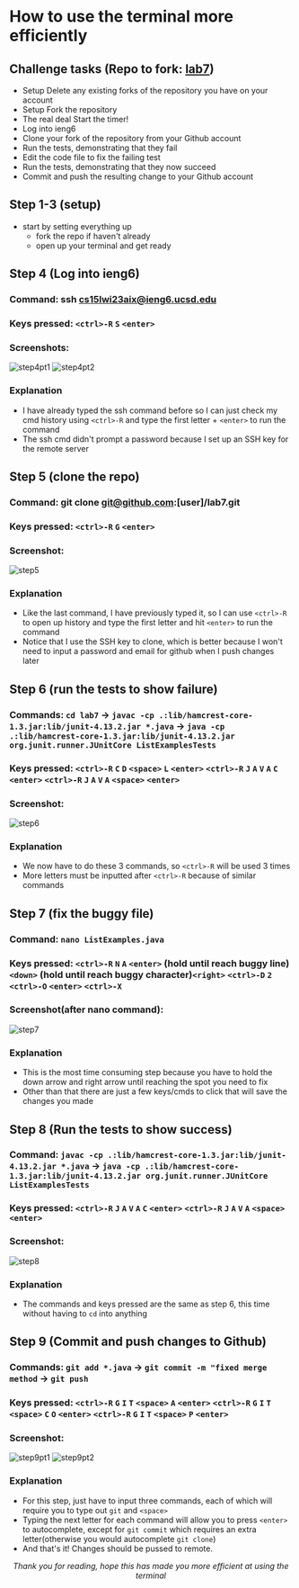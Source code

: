 # How to use the terminal more efficiently 

## Challenge tasks (Repo to fork: [lab7](https://github.com/ucsd-cse15l-w23/lab7)) 
- Setup Delete any existing forks of the repository you have on your account
- Setup Fork the repository
- The real deal Start the timer!
- Log into ieng6
- Clone your fork of the repository from your Github account
- Run the tests, demonstrating that they fail
- Edit the code file to fix the failing test
- Run the tests, demonstrating that they now succeed
- Commit and push the resulting change to your Github account

## Step 1-3 (setup)
- start by setting everything up
    - fork the repo if haven't already
    - open up your terminal and get ready 

## Step 4 (Log into ieng6)
### Command: ssh cs15lwi23aix@ieng6.ucsd.edu
### Keys pressed: `<ctrl>-R` `S` `<enter>`
### Screenshots:
![step4pt1](../images/step4pt1.png)
![step4pt2](../images/step4pt2.png)
### Explanation
- I have already typed the ssh command before so I can just check my cmd history using `<ctrl>-R` and type the first letter + `<enter>` to run the command
- The ssh cmd didn't prompt a password because I set up an SSH key for the remote server

## Step 5 (clone the repo)
### Command: git clone git@github.com:[user]/lab7.git
### Keys pressed: `<ctrl>-R` `G` `<enter>`
### Screenshot: 
![step5](../images/step5.png)
### Explanation
- Like the last command, I have previously typed it, so I can use `<ctrl>-R` to open up history and type the first letter and hit `<enter>` to run the command
- Notice that I use the SSH key to clone, which is better because I won't need to input a password and email for github when I push changes later

## Step 6 (run the tests to show failure)
### Commands: `cd lab7` &rarr; `javac -cp .:lib/hamcrest-core-1.3.jar:lib/junit-4.13.2.jar *.java` &rarr; `java -cp .:lib/hamcrest-core-1.3.jar:lib/junit-4.13.2.jar org.junit.runner.JUnitCore ListExamplesTests`
### Keys pressed: `<ctrl>-R` `C` `D` `<space>` `L` `<enter>` `<ctrl>-R` `J` `A` `V` `A` `C` `<enter>` `<ctrl>-R` `J` `A` `V` `A` `<space>` `<enter>` 
### Screenshot: 
![step6](../images/step6.png)
### Explanation
- We now have to do these 3 commands, so `<ctrl>-R` will be used 3 times
- More letters must be inputted after `<ctrl>-R` because of similar commands

## Step 7 (fix the buggy file)
### Command: `nano ListExamples.java`
### Keys pressed: `<ctrl>-R` `N` `A` `<enter>` (hold until reach buggy line)`<down>` (hold until reach buggy character)`<right>` `<ctrl>-D` `2` `<ctrl>-O` `<enter>` `<ctrl>-X`
### Screenshot(after nano command): 
![step7](../images/step7.png)
### Explanation
- This is the most time consuming step because you have to hold the down arrow and right arrow until reaching the spot you need to fix
- Other than that there are just a few keys/cmds to click that will save the changes you made

## Step 8 (Run the tests to show success)
### Command: `javac -cp .:lib/hamcrest-core-1.3.jar:lib/junit-4.13.2.jar *.java` &rarr; `java -cp .:lib/hamcrest-core-1.3.jar:lib/junit-4.13.2.jar org.junit.runner.JUnitCore ListExamplesTests`
### Keys pressed: `<ctrl>-R` `J` `A` `V` `A` `C` `<enter>` `<ctrl>-R` `J` `A` `V` `A` `<space>` `<enter>` 
### Screenshot: 
![step8](../images/step8.png)
### Explanation
- The commands and keys pressed are the same as step 6, this time without having to `cd` into anything

## Step 9 (Commit and push changes to Github)
### Commands: `git add *.java` &rarr; `git commit -m "fixed merge method` &rarr; `git push`
### Keys pressed: `<ctrl>-R` `G` `I` `T` `<space>` `A` `<enter>` `<ctrl>-R` `G` `I` `T` `<space>` `C` `O` `<enter>` `<ctrl>-R` `G` `I` `T` `<space>` `P` `<enter>`
### Screenshot: 
![step9pt1](../images/step9pt1.png)
![step9pt2](../images/step9pt2.png)
### Explanation
- For this step, just have to input three commands, each of which will require you to type out `git` and `<space>`
- Typing the next letter for each command will allow you to press `<enter>` to autocomplete, except for `git commit` which requires an extra letter(otherwise you would autocomplete `git clone`)
- And that's it! Changes should be pussed to remote.

<p style="text-align: center; font-style: italic;">Thank you for reading, hope this has made you more efficient at using the terminal</p>